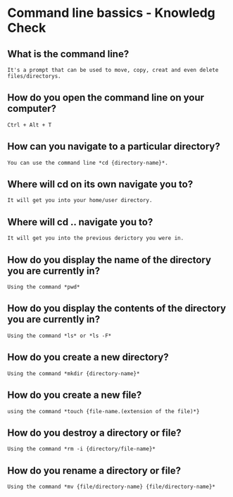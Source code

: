 # Command line bassics - Knowledg Check

## What is the command line?
    It's a prompt that can be used to move, copy, creat and even delete files/directorys.

## How do you open the command line on your computer?
    Ctrl + Alt + T

## How can you navigate to a particular directory?
    You can use the command line *cd {directory-name}*. 

## Where will cd on its own navigate you to?
    It will get you into your home/user directory.

## Where will cd .. navigate you to?
    It will get you into the previous derictory you were in.

## How do you display the name of the directory you are currently in?
    Using the command *pwd*

## How do you display the contents of the directory you are currently in?
    Using the command *ls* or *ls -F*

## How do you create a new directory?
    Using the command *mkdir {directory-name}*

## How do you create a new file?
    using the command *touch {file-name.(extension of the file)*}

## How do you destroy a directory or file?
    Using the command *rm -i {directory/file-name}*

## How do you rename a directory or file? 
    Using the command *mv {file/directory-name} {file/directory-name}* 

